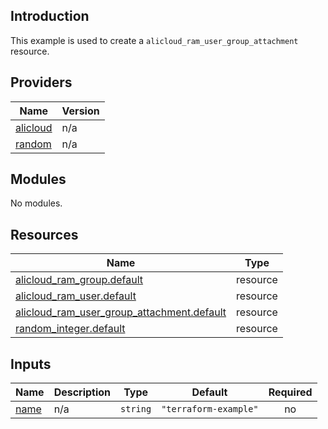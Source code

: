 ## Introduction

This example is used to create a `alicloud_ram_user_group_attachment` resource.

<!-- BEGIN_TF_DOCS -->
## Providers

| Name | Version |
|------|---------|
| <a name="provider_alicloud"></a> [alicloud](#provider\_alicloud) | n/a |
| <a name="provider_random"></a> [random](#provider\_random) | n/a |

## Modules

No modules.

## Resources

| Name | Type |
|------|------|
| [alicloud_ram_group.default](https://registry.terraform.io/providers/aliyun/alicloud/latest/docs/resources/ram_group) | resource |
| [alicloud_ram_user.default](https://registry.terraform.io/providers/aliyun/alicloud/latest/docs/resources/ram_user) | resource |
| [alicloud_ram_user_group_attachment.default](https://registry.terraform.io/providers/aliyun/alicloud/latest/docs/resources/ram_user_group_attachment) | resource |
| [random_integer.default](https://registry.terraform.io/providers/hashicorp/random/latest/docs/resources/integer) | resource |

## Inputs

| Name | Description | Type | Default | Required |
|------|-------------|------|---------|:--------:|
| <a name="input_name"></a> [name](#input\_name) | n/a | `string` | `"terraform-example"` | no |
<!-- END_TF_DOCS -->
